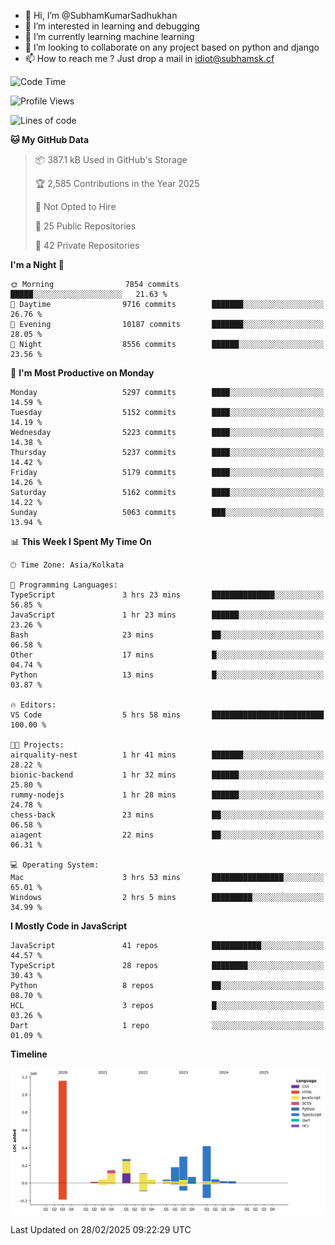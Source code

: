 - 👋 Hi, I’m @SubhamKumarSadhukhan
- 👀 I’m interested in learning and debugging
- 🌱 I’m currently learning machine learning
- 💞️ I’m looking to collaborate on any project based on python and django
- 📫 How to reach me ?
      Just drop a mail in idiot@subhamsk.cf

<!---
SubhamKumarSadhukhan/SubhamKumarSadhukhan is a ✨ special ✨ repository because its `README.md` (this file) appears on your GitHub profile.
You can click the Preview link to take a look at your changes.
--->


<!--START_SECTION:waka-->
![Code Time](http://img.shields.io/badge/Code%20Time-2%2C769%20hrs%201%20min-blue)

![Profile Views](http://img.shields.io/badge/Profile%20Views-2-blue)

![Lines of code](https://img.shields.io/badge/From%20Hello%20World%20I%27ve%20Written-2.8%20million%20lines%20of%20code-blue)

**🐱 My GitHub Data** 

> 📦 387.1 kB Used in GitHub's Storage 
 > 
> 🏆 2,585 Contributions in the Year 2025
 > 
> 🚫 Not Opted to Hire
 > 
> 📜 25 Public Repositories 
 > 
> 🔑 42 Private Repositories 
 > 
**I'm a Night 🦉** 

```text
🌞 Morning                7854 commits        █████░░░░░░░░░░░░░░░░░░░░   21.63 % 
🌆 Daytime                9716 commits        ███████░░░░░░░░░░░░░░░░░░   26.76 % 
🌃 Evening                10187 commits       ███████░░░░░░░░░░░░░░░░░░   28.05 % 
🌙 Night                  8556 commits        ██████░░░░░░░░░░░░░░░░░░░   23.56 % 
```
📅 **I'm Most Productive on Monday** 

```text
Monday                   5297 commits        ████░░░░░░░░░░░░░░░░░░░░░   14.59 % 
Tuesday                  5152 commits        ████░░░░░░░░░░░░░░░░░░░░░   14.19 % 
Wednesday                5223 commits        ████░░░░░░░░░░░░░░░░░░░░░   14.38 % 
Thursday                 5237 commits        ████░░░░░░░░░░░░░░░░░░░░░   14.42 % 
Friday                   5179 commits        ████░░░░░░░░░░░░░░░░░░░░░   14.26 % 
Saturday                 5162 commits        ████░░░░░░░░░░░░░░░░░░░░░   14.22 % 
Sunday                   5063 commits        ███░░░░░░░░░░░░░░░░░░░░░░   13.94 % 
```


📊 **This Week I Spent My Time On** 

```text
🕑︎ Time Zone: Asia/Kolkata

💬 Programming Languages: 
TypeScript               3 hrs 23 mins       ██████████████░░░░░░░░░░░   56.85 % 
JavaScript               1 hr 23 mins        ██████░░░░░░░░░░░░░░░░░░░   23.26 % 
Bash                     23 mins             ██░░░░░░░░░░░░░░░░░░░░░░░   06.58 % 
Other                    17 mins             █░░░░░░░░░░░░░░░░░░░░░░░░   04.74 % 
Python                   13 mins             █░░░░░░░░░░░░░░░░░░░░░░░░   03.87 % 

🔥 Editors: 
VS Code                  5 hrs 58 mins       █████████████████████████   100.00 % 

🐱‍💻 Projects: 
airquality-nest          1 hr 41 mins        ███████░░░░░░░░░░░░░░░░░░   28.22 % 
bionic-backend           1 hr 32 mins        ██████░░░░░░░░░░░░░░░░░░░   25.80 % 
rummy-nodejs             1 hr 28 mins        ██████░░░░░░░░░░░░░░░░░░░   24.78 % 
chess-back               23 mins             ██░░░░░░░░░░░░░░░░░░░░░░░   06.58 % 
aiagent                  22 mins             ██░░░░░░░░░░░░░░░░░░░░░░░   06.31 % 

💻 Operating System: 
Mac                      3 hrs 53 mins       ████████████████░░░░░░░░░   65.01 % 
Windows                  2 hrs 5 mins        █████████░░░░░░░░░░░░░░░░   34.99 % 
```

**I Mostly Code in JavaScript** 

```text
JavaScript               41 repos            ███████████░░░░░░░░░░░░░░   44.57 % 
TypeScript               28 repos            ████████░░░░░░░░░░░░░░░░░   30.43 % 
Python                   8 repos             ██░░░░░░░░░░░░░░░░░░░░░░░   08.70 % 
HCL                      3 repos             █░░░░░░░░░░░░░░░░░░░░░░░░   03.26 % 
Dart                     1 repo              ░░░░░░░░░░░░░░░░░░░░░░░░░   01.09 % 
```



**Timeline**

![Lines of Code chart](https://raw.githubusercontent.com/SubhamKumarSadhukhan/SubhamKumarSadhukhan/main/assets/bar_graph.png)


 Last Updated on 28/02/2025 09:22:29 UTC
<!--END_SECTION:waka-->
